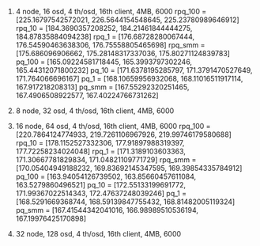 1. 4 node, 16 osd, 4 th/osd, 16th client, 4MB, 6000
rpq_100 =  [225.16797542572021, 226.5644154548645, 225.23780989646912]
rpq_10 =  [184.3690357208252, 184.21461844444275, 184.87835884094238]
rpq_1 =  [176.68728280067444, 176.54590463638306, 176.75558805465698]
rpq_smm =  [175.686096906662, 175.28148317337036, 175.80271124839783]
pq_100 =  [165.09224581718445, 165.3993797302246, 165.44312071800232]
pq_10 =  [171.6378195285797, 171.3791470527649, 171.764066696167]
pq_1 =  [168.10659956932068, 168.11016511917114, 167.917218208313]
pq_smm =  [167.55292320251465, 167.4906508922577, 167.40224766731262]


2. 8 node, 32 osd, 4 th/osd, 16th client, 4MB, 6000


3. 16 node, 64 osd, 4 th/osd, 16th client, 4MB, 6000
rpq_100 =  [220.7864124774933, 219.7261106967926, 219.99746179580688]
rpq_10 =  [178.1152527332306, 177.91897988319397, 177.72258234024048]
rpq_1 =  [171.3189103603363, 171.30667781829834, 171.04821109771729]
rpq_smm =  [170.05404949188232, 169.83692145347595, 169.39854335784912]
pq_100 =  [163.94054126739502, 163.85660457611084, 163.5279860496521]
pq_10 =  [172.55133199691772, 171.99367022514343, 172.47637248039246]
pq_1 =  [168.5291669368744, 168.59139847755432, 168.81482005119324]
pq_smm =  [167.41544342041016, 166.98989510536194, 167.19976425170898]

4. 32 node, 128 osd, 4 th/osd, 16th client, 4MB, 6000
